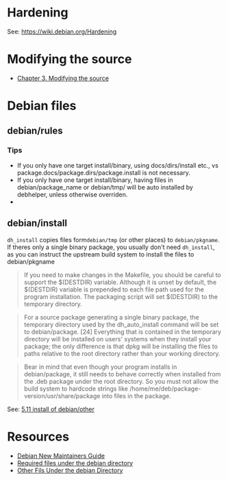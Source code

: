# Hardening

See: https://wiki.debian.org/Hardening

# Modifying the source

* [Chapter 3. Modifying the source](https://www.debian.org/doc/manuals/maint-guide/modify.en.html)

# Debian files

## debian/rules

### Tips

* If you only have one target install/binary, using docs/dirs/install etc., vs package.docs/package.dirs/package.install is not necessary.
* If you only have one target install/binary, having files in debian/package_name or debian/tmp/ will be auto installed by debhelper, unless otherwise overriden.
* 
## debian/install

`dh_install` copies files form`debian/tmp` (or other places) to `debian/pkgname`. If theres only a single binary package, you usually don't need `dh_install`, as you can instruct the upstream build system to install the files to debian/pkgname

>If you need to make changes in the Makefile, you should be careful to support the $(DESTDIR) variable. Although it is unset by default, the $(DESTDIR) variable is prepended to each file path used for the program installation. The packaging script will set $(DESTDIR) to the temporary directory.

>For a source package generating a single binary package, the temporary directory used by the dh_auto_install command will be set to debian/package. [24] Everything that is contained in the temporary directory will be installed on users' systems when they install your package; the only difference is that dpkg will be installing the files to paths relative to the root directory rather than your working directory.

>Bear in mind that even though your program installs in debian/package, it still needs to behave correctly when installed from the .deb package under the root directory. So you must not allow the build system to hardcode strings like /home/me/deb/package-version/usr/share/package into files in the package.

See: [5.11 install of debian/other](https://www.debian.org/doc/manuals/maint-guide/dother.en.html#install)

# Resources

* [Debian New Maintainers Guide](https://www.debian.org/doc/manuals/maint-guide/maint-guide.en.pdf)
* [Required files under the debian directory](https://www.debian.org/doc/manuals/maint-guide/dreq.en.html)
* [Other Fils Under the debian Directory](https://www.debian.org/doc/manuals/maint-guide/dother.en.html)
